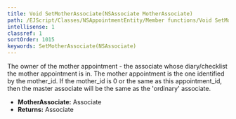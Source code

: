 ```yaml
---
title: Void SetMotherAssociate(NSAssociate MotherAssociate)
path: /EJScript/Classes/NSAppointmentEntity/Member functions/Void SetMotherAssociate(NSAssociate p_0)
intellisense: 1
classref: 1
sortOrder: 1015
keywords: SetMotherAssociate(NSAssociate)
---
```



The owner of the mother appointment - the associate whose diary/checklist the mother appointment is in.  The mother appointment is the one identified by the mother\_id. If the mother\_id is 0 or the same as this appointment\_id, then the master associate will be the same as the 'ordinary' associate.



* **MotherAssociate:** Associate
* **Returns:** Associate


